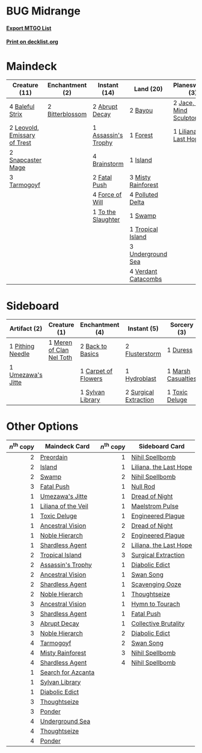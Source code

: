 # BUG Midrange

#### [Export MTGO List](../collection/BUG%20Midrange/BUG%20Midrange.txt)
#### [Print on decklist.org](http://decklist.org/?deckmain=2%09Abrupt%20Decay%0A1%09Assassin's%20Trophy%0A4%09Baleful%20Strix%0A2%09Bayou%0A2%09Bitterblossom%0A4%09Brainstorm%0A2%09Fatal%20Push%0A4%09Force%20of%20Will%0A1%09Forest%0A3%09Hymn%20to%20Tourach%0A2%09Inquisition%20of%20Kozilek%0A1%09Island%0A2%09Jace,%20the%20Mind%20Sculptor%0A2%09Leovold,%20Emissary%20of%20Trest%0A1%09Liliana,%20the%20Last%20Hope%0A3%09Misty%20Rainforest%0A4%09Polluted%20Delta%0A2%09Ponder%0A1%09Preordain%0A2%09Snapcaster%20Mage%0A1%09Swamp%0A3%09Tarmogoyf%0A2%09Thoughtseize%0A1%09To%20the%20Slaughter%0A1%09Tropical%20Island%0A3%09Underground%20Sea%0A4%09Verdant%20Catacombs&deckside=2%09Back%20to%20Basics%0A1%09Carpet%20of%20Flowers%0A1%09Duress%0A2%09Flusterstorm%0A1%09Hydroblast%0A1%09Marsh%20Casualties%0A1%09Meren%20of%20Clan%20Nel%20Toth%0A1%09Pithing%20Needle%0A2%09Surgical%20Extraction%0A1%09Sylvan%20Library%0A1%09Toxic%20Deluge%0A1%09Umezawa's%20Jitte)
# Maindeck

|                                             Creature (11)                                             |                                     Enchantment (2)                                      |                                         Instant (14)                                         |                                          Land (20)                                           |                                          Planeswalker (3)                                          |                                           Sorcery (10)                                            |
|-------------------------------------------------------------------------------------------------------|------------------------------------------------------------------------------------------|----------------------------------------------------------------------------------------------|----------------------------------------------------------------------------------------------|----------------------------------------------------------------------------------------------------|---------------------------------------------------------------------------------------------------|
|4 [Baleful Strix](http://gatherer.wizards.com/Pages/Card/Details.aspx?multiverseid=423507)             |2 [Bitterblossom](http://gatherer.wizards.com/Pages/Card/Details.aspx?multiverseid=397701)|2 [Abrupt Decay](http://gatherer.wizards.com/Pages/Card/Details.aspx?multiverseid=425971)     |2 [Bayou](http://gatherer.wizards.com/Pages/Card/Details.aspx?multiverseid=382860)            |2 [Jace, the Mind Sculptor](http://gatherer.wizards.com/Pages/Card/Details.aspx?multiverseid=382979)|3 [Hymn to Tourach](http://gatherer.wizards.com/Pages/Card/Details.aspx?multiverseid=382976)       |
|2 [Leovold, Emissary of Trest](http://gatherer.wizards.com/Pages/Card/Details.aspx?multiverseid=416834)|                                                                                          |1 [Assassin's Trophy](http://gatherer.wizards.com/Pages/Card/Details.aspx?multiverseid=452902)|1 [Forest](http://gatherer.wizards.com/Pages/Card/Details.aspx?multiverseid=439605)           |1 [Liliana, the Last Hope](http://gatherer.wizards.com/Pages/Card/Details.aspx?multiverseid=414388) |2 [Inquisition of Kozilek](http://gatherer.wizards.com/Pages/Card/Details.aspx?multiverseid=425900)|
|2 [Snapcaster Mage](http://gatherer.wizards.com/Pages/Card/Details.aspx?multiverseid=425875)           |                                                                                          |4 [Brainstorm](http://gatherer.wizards.com/Pages/Card/Details.aspx?multiverseid=382871)       |1 [Island](http://gatherer.wizards.com/Pages/Card/Details.aspx?multiverseid=439602)           |                                                                                                    |2 [Ponder](http://gatherer.wizards.com/Pages/Card/Details.aspx?multiverseid=451051)                |
|3 [Tarmogoyf](http://gatherer.wizards.com/Pages/Card/Details.aspx?multiverseid=370404)                 |                                                                                          |2 [Fatal Push](http://gatherer.wizards.com/Pages/Card/Details.aspx?multiverseid=423724)       |3 [Misty Rainforest](http://gatherer.wizards.com/Pages/Card/Details.aspx?multiverseid=426065) |                                                                                                    |1 [Preordain](http://gatherer.wizards.com/Pages/Card/Details.aspx?multiverseid=265979)             |
|                                                                                                       |                                                                                          |4 [Force of Will](http://gatherer.wizards.com/Pages/Card/Details.aspx?multiverseid=382943)    |4 [Polluted Delta](http://gatherer.wizards.com/Pages/Card/Details.aspx?multiverseid=405104)   |                                                                                                    |2 [Thoughtseize](http://gatherer.wizards.com/Pages/Card/Details.aspx?multiverseid=438676)          |
|                                                                                                       |                                                                                          |1 [To the Slaughter](http://gatherer.wizards.com/Pages/Card/Details.aspx?multiverseid=409889) |1 [Swamp](http://gatherer.wizards.com/Pages/Card/Details.aspx?multiverseid=439603)            |                                                                                                    |                                                                                                   |
|                                                                                                       |                                                                                          |                                                                                              |1 [Tropical Island](http://gatherer.wizards.com/Pages/Card/Details.aspx?multiverseid=383138)  |                                                                                                    |                                                                                                   |
|                                                                                                       |                                                                                          |                                                                                              |3 [Underground Sea](http://gatherer.wizards.com/Pages/Card/Details.aspx?multiverseid=383142)  |                                                                                                    |                                                                                                   |
|                                                                                                       |                                                                                          |                                                                                              |4 [Verdant Catacombs](http://gatherer.wizards.com/Pages/Card/Details.aspx?multiverseid=426074)|                                                                                                    |                                                                                                   |


# Sideboard

|                                        Artifact (2)                                        |                                           Creature (1)                                            |                                      Enchantment (4)                                       |                                          Instant (5)                                           |                                         Sorcery (3)                                         |
|--------------------------------------------------------------------------------------------|---------------------------------------------------------------------------------------------------|--------------------------------------------------------------------------------------------|------------------------------------------------------------------------------------------------|---------------------------------------------------------------------------------------------|
|1 [Pithing Needle](http://gatherer.wizards.com/Pages/Card/Details.aspx?multiverseid=425815) |1 [Meren of Clan Nel Toth](http://gatherer.wizards.com/Pages/Card/Details.aspx?multiverseid=430405)|2 [Back to Basics](http://gatherer.wizards.com/Pages/Card/Details.aspx?multiverseid=5711)   |2 [Flusterstorm](http://gatherer.wizards.com/Pages/Card/Details.aspx?multiverseid=382942)       |1 [Duress](http://gatherer.wizards.com/Pages/Card/Details.aspx?multiverseid=270465)          |
|1 [Umezawa's Jitte](http://gatherer.wizards.com/Pages/Card/Details.aspx?multiverseid=416756)|                                                                                                   |1 [Carpet of Flowers](http://gatherer.wizards.com/Pages/Card/Details.aspx?multiverseid=5858)|1 [Hydroblast](http://gatherer.wizards.com/Pages/Card/Details.aspx?multiverseid=159231)         |1 [Marsh Casualties](http://gatherer.wizards.com/Pages/Card/Details.aspx?multiverseid=401696)|
|                                                                                            |                                                                                                   |1 [Sylvan Library](http://gatherer.wizards.com/Pages/Card/Details.aspx?multiverseid=383120) |2 [Surgical Extraction](http://gatherer.wizards.com/Pages/Card/Details.aspx?multiverseid=397706)|1 [Toxic Deluge](http://gatherer.wizards.com/Pages/Card/Details.aspx?multiverseid=413650)    |


# Other Options

|*n*<sup>th</sup> copy|                                        Maindeck Card                                         |*n*<sup>th</sup> copy|                                         Sideboard Card                                          |
|--------------------:|----------------------------------------------------------------------------------------------|--------------------:|-------------------------------------------------------------------------------------------------|
|                    2|[Preordain](http://gatherer.wizards.com/Pages/Card/Details.aspx?multiverseid=265979)          |                    1|[Nihil Spellbomb](http://gatherer.wizards.com/Pages/Card/Details.aspx?multiverseid=442215)       |
|                    2|[Island](http://gatherer.wizards.com/Pages/Card/Details.aspx?multiverseid=439602)             |                    1|[Liliana, the Last Hope](http://gatherer.wizards.com/Pages/Card/Details.aspx?multiverseid=414388)|
|                    2|[Swamp](http://gatherer.wizards.com/Pages/Card/Details.aspx?multiverseid=439603)              |                    2|[Nihil Spellbomb](http://gatherer.wizards.com/Pages/Card/Details.aspx?multiverseid=442215)       |
|                    3|[Fatal Push](http://gatherer.wizards.com/Pages/Card/Details.aspx?multiverseid=423724)         |                    1|[Null Rod](http://gatherer.wizards.com/Pages/Card/Details.aspx?multiverseid=383034)              |
|                    1|[Umezawa's Jitte](http://gatherer.wizards.com/Pages/Card/Details.aspx?multiverseid=416756)    |                    1|[Dread of Night](http://gatherer.wizards.com/Pages/Card/Details.aspx?multiverseid=4658)          |
|                    1|[Liliana of the Veil](http://gatherer.wizards.com/Pages/Card/Details.aspx?multiverseid=425901)|                    1|[Maelstrom Pulse](http://gatherer.wizards.com/Pages/Card/Details.aspx?multiverseid=370521)       |
|                    1|[Toxic Deluge](http://gatherer.wizards.com/Pages/Card/Details.aspx?multiverseid=413650)       |                    1|[Engineered Plague](http://gatherer.wizards.com/Pages/Card/Details.aspx?multiverseid=12944)      |
|                    1|[Ancestral Vision](http://gatherer.wizards.com/Pages/Card/Details.aspx?multiverseid=438608)   |                    2|[Dread of Night](http://gatherer.wizards.com/Pages/Card/Details.aspx?multiverseid=4658)          |
|                    1|[Noble Hierarch](http://gatherer.wizards.com/Pages/Card/Details.aspx?multiverseid=397709)     |                    2|[Engineered Plague](http://gatherer.wizards.com/Pages/Card/Details.aspx?multiverseid=12944)      |
|                    1|[Shardless Agent](http://gatherer.wizards.com/Pages/Card/Details.aspx?multiverseid=423529)    |                    2|[Liliana, the Last Hope](http://gatherer.wizards.com/Pages/Card/Details.aspx?multiverseid=414388)|
|                    2|[Tropical Island](http://gatherer.wizards.com/Pages/Card/Details.aspx?multiverseid=383138)    |                    3|[Surgical Extraction](http://gatherer.wizards.com/Pages/Card/Details.aspx?multiverseid=397706)   |
|                    2|[Assassin's Trophy](http://gatherer.wizards.com/Pages/Card/Details.aspx?multiverseid=452902)  |                    1|[Diabolic Edict](http://gatherer.wizards.com/Pages/Card/Details.aspx?multiverseid=442074)        |
|                    2|[Ancestral Vision](http://gatherer.wizards.com/Pages/Card/Details.aspx?multiverseid=438608)   |                    1|[Swan Song](http://gatherer.wizards.com/Pages/Card/Details.aspx?multiverseid=420715)             |
|                    2|[Shardless Agent](http://gatherer.wizards.com/Pages/Card/Details.aspx?multiverseid=423529)    |                    1|[Scavenging Ooze](http://gatherer.wizards.com/Pages/Card/Details.aspx?multiverseid=425959)       |
|                    2|[Noble Hierarch](http://gatherer.wizards.com/Pages/Card/Details.aspx?multiverseid=397709)     |                    1|[Thoughtseize](http://gatherer.wizards.com/Pages/Card/Details.aspx?multiverseid=438676)          |
|                    3|[Ancestral Vision](http://gatherer.wizards.com/Pages/Card/Details.aspx?multiverseid=438608)   |                    1|[Hymn to Tourach](http://gatherer.wizards.com/Pages/Card/Details.aspx?multiverseid=382976)       |
|                    3|[Shardless Agent](http://gatherer.wizards.com/Pages/Card/Details.aspx?multiverseid=423529)    |                    1|[Fatal Push](http://gatherer.wizards.com/Pages/Card/Details.aspx?multiverseid=423724)            |
|                    3|[Abrupt Decay](http://gatherer.wizards.com/Pages/Card/Details.aspx?multiverseid=425971)       |                    1|[Collective Brutality](http://gatherer.wizards.com/Pages/Card/Details.aspx?multiverseid=414380)  |
|                    3|[Noble Hierarch](http://gatherer.wizards.com/Pages/Card/Details.aspx?multiverseid=397709)     |                    2|[Diabolic Edict](http://gatherer.wizards.com/Pages/Card/Details.aspx?multiverseid=442074)        |
|                    4|[Tarmogoyf](http://gatherer.wizards.com/Pages/Card/Details.aspx?multiverseid=370404)          |                    2|[Swan Song](http://gatherer.wizards.com/Pages/Card/Details.aspx?multiverseid=420715)             |
|                    4|[Misty Rainforest](http://gatherer.wizards.com/Pages/Card/Details.aspx?multiverseid=426065)   |                    3|[Nihil Spellbomb](http://gatherer.wizards.com/Pages/Card/Details.aspx?multiverseid=442215)       |
|                    4|[Shardless Agent](http://gatherer.wizards.com/Pages/Card/Details.aspx?multiverseid=423529)    |                    4|[Nihil Spellbomb](http://gatherer.wizards.com/Pages/Card/Details.aspx?multiverseid=442215)       |
|                    1|[Search for Azcanta](http://gatherer.wizards.com/Pages/Card/Details.aspx?multiverseid=435226) |                     |                                                                                                 |
|                    1|[Sylvan Library](http://gatherer.wizards.com/Pages/Card/Details.aspx?multiverseid=383120)     |                     |                                                                                                 |
|                    1|[Diabolic Edict](http://gatherer.wizards.com/Pages/Card/Details.aspx?multiverseid=442074)     |                     |                                                                                                 |
|                    3|[Thoughtseize](http://gatherer.wizards.com/Pages/Card/Details.aspx?multiverseid=438676)       |                     |                                                                                                 |
|                    3|[Ponder](http://gatherer.wizards.com/Pages/Card/Details.aspx?multiverseid=451051)             |                     |                                                                                                 |
|                    4|[Underground Sea](http://gatherer.wizards.com/Pages/Card/Details.aspx?multiverseid=383142)    |                     |                                                                                                 |
|                    4|[Thoughtseize](http://gatherer.wizards.com/Pages/Card/Details.aspx?multiverseid=438676)       |                     |                                                                                                 |
|                    4|[Ponder](http://gatherer.wizards.com/Pages/Card/Details.aspx?multiverseid=451051)             |                     |                                                                                                 |

